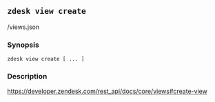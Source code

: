 ## `zdesk view create`

/views.json

### Synopsis

    zdesk view create [ ... ]

### Description

https://developer.zendesk.com/rest_api/docs/core/views#create-view

